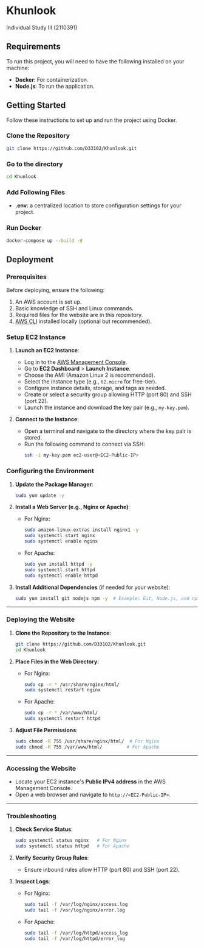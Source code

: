 # Khunlook

Individual Study III (2110391)

## Requirements

To run this project, you will need to have the following installed on your machine:

- **Docker**: For containerization.
- **Node.js**: To run the application.

## Getting Started

Follow these instructions to set up and run the project using Docker.

### Clone the Repository

```bash
git clone https://github.com/D33102/Khunlook.git
```

### Go to the directory

```bash
cd Khunlook
```

### Add Following Files

- **.env**: a centralized location to store configuration settings for your project.

### Run Docker

```bash
docker-compose up --build -d
```

## Deployment

### Prerequisites

Before deploying, ensure the following:

1. An AWS account is set up.
2. Basic knowledge of SSH and Linux commands.
3. Required files for the website are in this repository.
4. [AWS CLI](https://aws.amazon.com/cli/) installed locally (optional but recommended).

### Setup EC2 Instance

1. **Launch an EC2 Instance**:

   - Log in to the [AWS Management Console](https://aws.amazon.com/console/).
   - Go to **EC2 Dashboard** > **Launch Instance**.
   - Choose the AMI (Amazon Linux 2 is recommended).
   - Select the instance type (e.g., `t2.micro` for free-tier).
   - Configure instance details, storage, and tags as needed.
   - Create or select a security group allowing HTTP (port 80) and SSH (port 22).
   - Launch the instance and download the key pair (e.g., `my-key.pem`).

2. **Connect to the Instance**:
   - Open a terminal and navigate to the directory where the key pair is stored.
   - Run the following command to connect via SSH:
     ```bash
     ssh -i my-key.pem ec2-user@<EC2-Public-IP>
     ```

### Configuring the Environment

1. **Update the Package Manager**:

   ```bash
   sudo yum update -y
   ```

2. **Install a Web Server (e.g., Nginx or Apache)**:

   - For Nginx:
     ```bash
     sudo amazon-linux-extras install nginx1 -y
     sudo systemctl start nginx
     sudo systemctl enable nginx
     ```
   - For Apache:
     ```bash
     sudo yum install httpd -y
     sudo systemctl start httpd
     sudo systemctl enable httpd
     ```

3. **Install Additional Dependencies** (if needed for your website):
   ```bash
   sudo yum install git nodejs npm -y  # Example: Git, Node.js, and npm
   ```

---

### Deploying the Website

1. **Clone the Repository to the Instance**:

   ```bash
   git clone https://github.com/D33102/Khunlook.git
   cd Khunlook
   ```

2. **Place Files in the Web Directory**:

   - For Nginx:
     ```bash
     sudo cp -r * /usr/share/nginx/html/
     sudo systemctl restart nginx
     ```
   - For Apache:
     ```bash
     sudo cp -r * /var/www/html/
     sudo systemctl restart httpd
     ```

3. **Adjust File Permissions**:
   ```bash
   sudo chmod -R 755 /usr/share/nginx/html/  # For Nginx
   sudo chmod -R 755 /var/www/html/         # For Apache
   ```

---

### Accessing the Website

- Locate your EC2 instance's **Public IPv4 address** in the AWS Management Console.
- Open a web browser and navigate to `http://<EC2-Public-IP>`.

---

### Troubleshooting

1. **Check Service Status**:

   ```bash
   sudo systemctl status nginx   # For Nginx
   sudo systemctl status httpd   # For Apache
   ```

2. **Verify Security Group Rules**:

   - Ensure inbound rules allow HTTP (port 80) and SSH (port 22).

3. **Inspect Logs**:
   - For Nginx:
     ```bash
     sudo tail -f /var/log/nginx/access.log
     sudo tail -f /var/log/nginx/error.log
     ```
   - For Apache:
     ```bash
     sudo tail -f /var/log/httpd/access_log
     sudo tail -f /var/log/httpd/error_log
     ```

